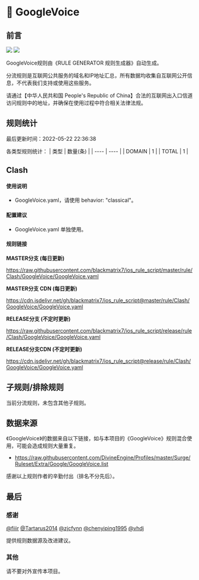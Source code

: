 # 🧸 GoogleVoice

## 前言

![](https://shields.io/badge/-移除重复规则-ff69b4) ![](https://shields.io/badge/-IP--CIDR(6)合并-blueviolet) 

GoogleVoice规则由《RULE GENERATOR 规则生成器》自动生成。

分流规则是互联网公共服务的域名和IP地址汇总，所有数据均收集自互联网公开信息，不代表我们支持或使用这些服务。

请通过【中华人民共和国 People's Republic of China】合法的互联网出入口信道访问规则中的地址，并确保在使用过程中符合相关法律法规。

## 规则统计

最后更新时间：2022-05-22 22:36:38

各类型规则统计：
| 类型 | 数量(条)  | 
| ---- | ----  |
| DOMAIN | 1  | 
| TOTAL | 1  | 


## Clash 

#### 使用说明
- GoogleVoice.yaml，请使用 behavior: "classical"。

#### 配置建议
- GoogleVoice.yaml 单独使用。

#### 规则链接
**MASTER分支 (每日更新)**

https://raw.githubusercontent.com/blackmatrix7/ios_rule_script/master/rule/Clash/GoogleVoice/GoogleVoice.yaml

**MASTER分支 CDN (每日更新)**

https://cdn.jsdelivr.net/gh/blackmatrix7/ios_rule_script@master/rule/Clash/GoogleVoice/GoogleVoice.yaml

**RELEASE分支 (不定时更新)**

https://raw.githubusercontent.com/blackmatrix7/ios_rule_script/release/rule/Clash/GoogleVoice/GoogleVoice.yaml

**RELEASE分支CDN (不定时更新)**

https://cdn.jsdelivr.net/gh/blackmatrix7/ios_rule_script@release/rule/Clash/GoogleVoice/GoogleVoice.yaml

## 子规则/排除规则


当前分流规则，未包含其他子规则。

## 数据来源

《GoogleVoice》的数据来自以下链接，如与本项目的《GoogleVoice》规则混合使用，可能会造成规则大量重复。

- https://raw.githubusercontent.com/DivineEngine/Profiles/master/Surge/Ruleset/Extra/Google/GoogleVoice.list


感谢以上规则作者的辛勤付出（排名不分先后）。

## 最后

### 感谢

[@fiiir](https://github.com/fiiir) [@Tartarus2014](https://github.com/Tartarus2014) [@zjcfynn](https://github.com/zjcfynn) [@chenyiping1995](https://github.com/chenyiping1995) [@vhdj](https://github.com/vhdj)

提供规则数据源及改进建议。

### 其他

请不要对外宣传本项目。